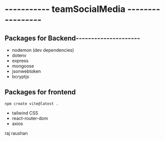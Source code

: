 # ----------- teamSocialMedia -----------------

## Packages for Backend---------------------

- nodemon (dev dependencies)
- dotenv
- express
- mongoose
- jsonwebtoken
- bcryptjs

## Packages for frontend

```
npm create vite@latest .

```

- tailwind CSS
- react-router-dom
- axios


raj raushan